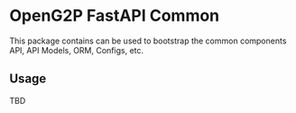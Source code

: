 # OpenG2P FastAPI Common

This package contains can be used to bootstrap the common components API, API Models, ORM, Configs, etc.

## Usage

TBD
